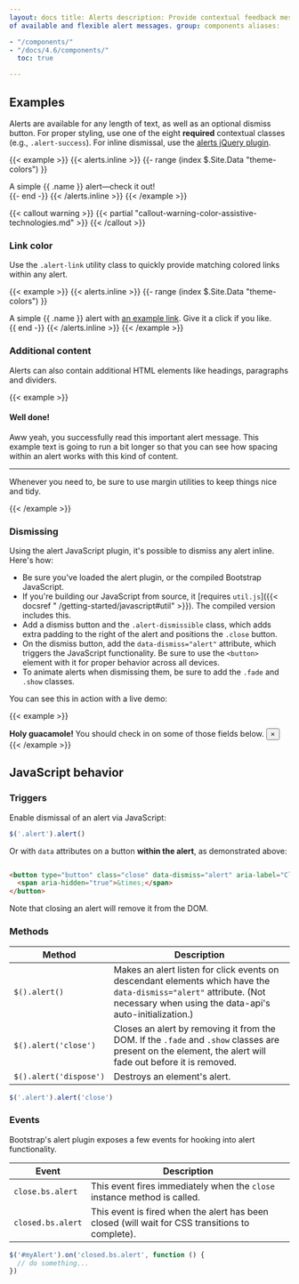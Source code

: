 ```yaml
---
layout: docs title: Alerts description: Provide contextual feedback messages for typical user actions with the handful
of available and flexible alert messages. group: components aliases:

- "/components/"
- "/docs/4.6/components/"
  toc: true

---
```


## Examples

Alerts are available for any length of text, as well as an optional dismiss button. For proper styling, use one of the
eight **required** contextual classes (e.g., `.alert-success`). For inline dismissal, use
the [alerts jQuery plugin](#dismissing).

{{< example >}} {{< alerts.inline >}} {{- range (index $.Site.Data "theme-colors") }}
<div class="alert alert-{{ .name }}" role="alert">
  A simple {{ .name }} alert—check it out!
</div>{{- end -}}
{{< /alerts.inline >}}
{{< /example >}}

{{< callout warning >}} {{< partial "callout-warning-color-assistive-technologies.md" >}} {{< /callout >}}

### Link color

Use the `.alert-link` utility class to quickly provide matching colored links within any alert.

{{< example >}} {{< alerts.inline >}} {{- range (index $.Site.Data "theme-colors") }}
<div class="alert alert-{{ .name }}" role="alert">
  A simple {{ .name }} alert with <a href="#" class="alert-link">an example link</a>. Give it a click if you like.
</div>{{ end -}}
{{< /alerts.inline >}}
{{< /example >}}

### Additional content

Alerts can also contain additional HTML elements like headings, paragraphs and dividers.

{{< example >}}
<div class="alert alert-success" role="alert">
  <h4 class="alert-heading">Well done!</h4>
  <p>Aww yeah, you successfully read this important alert message. This example text is going to run a bit longer so that you can see how spacing within an alert works with this kind of content.</p>
  <hr>
  <p class="mb-0">Whenever you need to, be sure to use margin utilities to keep things nice and tidy.</p>
</div>
{{< /example >}}

### Dismissing

Using the alert JavaScript plugin, it's possible to dismiss any alert inline. Here's how:

- Be sure you've loaded the alert plugin, or the compiled Bootstrap JavaScript.
- If you're building our JavaScript from source, it [requires `util.js`]({{< docsref "
  /getting-started/javascript#util" >}}). The compiled version includes this.
- Add a dismiss button and the `.alert-dismissible` class, which adds extra padding to the right of the alert and
  positions the `.close` button.
- On the dismiss button, add the `data-dismiss="alert"` attribute, which triggers the JavaScript functionality. Be sure
  to use the `<button>` element with it for proper behavior across all devices.
- To animate alerts when dismissing them, be sure to add the `.fade` and `.show` classes.

You can see this in action with a live demo:

{{< example >}}
<div class="alert alert-warning alert-dismissible fade show" role="alert">
  <strong>Holy guacamole!</strong> You should check in on some of those fields below.
  <button type="button" class="close" data-dismiss="alert" aria-label="Close">
    <span aria-hidden="true">&times;</span>
  </button>
</div>
{{< /example >}}

## JavaScript behavior

### Triggers

Enable dismissal of an alert via JavaScript:

```js
$('.alert').alert()
```

Or with `data` attributes on a button **within the alert**, as demonstrated above:

```html

<button type="button" class="close" data-dismiss="alert" aria-label="Close">
  <span aria-hidden="true">&times;</span>
</button>
```

Note that closing an alert will remove it from the DOM.

### Methods

| Method | Description |
| --- | --- |
| `$().alert()` | Makes an alert listen for click events on descendant elements which have the `data-dismiss="alert"` attribute. (Not necessary when using the data-api's auto-initialization.) |
| `$().alert('close')` | Closes an alert by removing it from the DOM. If the `.fade` and `.show` classes are present on the element, the alert will fade out before it is removed. |
| `$().alert('dispose')` | Destroys an element's alert. |

```js
$('.alert').alert('close')
```

### Events

Bootstrap's alert plugin exposes a few events for hooking into alert functionality.

| Event | Description |
| --- | --- |
| `close.bs.alert` | This event fires immediately when the `close` instance method is called. |
| `closed.bs.alert` | This event is fired when the alert has been closed (will wait for CSS transitions to complete). |

```js
$('#myAlert').on('closed.bs.alert', function () {
  // do something...
})
```
